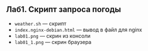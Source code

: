 ## Лаб1. Скрипт запроса погоды

- `weather.sh` — скрипт
- `index.nginx-debian.html` — вывод в файл для nginx
- `lab01.png` — скрин из консоли
- `lab01_1.png` — скрин браузера

